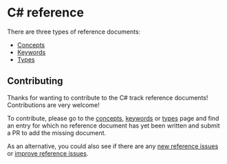 # C&#35; reference

There are three types of reference documents:

- [Concepts][concepts]
- [Keywords][keywords]
- [Types][types]

## Contributing

Thanks for wanting to contribute to the C# track reference documents! Contributions are very welcome!

To contribute, please go to the [concepts][concepts], [keywords][keywords] or [types][types] page and find an entry for which no reference document has yet been written and submit a PR to add the missing document.

As an alternative, you could also see if there are any [new reference issues][issues-new-reference] or [improve reference issues][issues-improve-reference].

[concepts]: ./concepts/README.md
[keywords]: ./keywords/README.md
[types]: ./types/README.md
[issues-new-reference]: https://github.com/exercism/v3/issues?utf8=%E2%9C%93&q=is%3Aopen+label%3Atrack%2Fcsharp+label%3Atype%2Fnew-reference+label%3Astatus%2Fhelp-wanted
[issues-improve-reference]: https://github.com/exercism/v3/issues?utf8=%E2%9C%93&q=is%3Aopen+label%3Atrack%2Fcsharp+label%3Atype%2Fimprove-reference+label%3Astatus%2Fhelp-wanted
